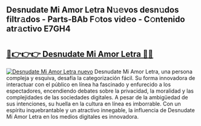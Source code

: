## Desnudate Mi Amor Letra N𝚞𝚎vos desn𝚞dos filtr𝚊dos - Parts-BAb F𝚘tos vid𝚎o - C𝚘ntenido atr𝚊ctivo E7GH4

# <h2><a href="http://mb6hoeo.tromn.icu/?c=Desnudate+Mi+Amor+Letra">🔗👉👉👉 Desnudate Mi Amor Letra 🔗🔗</a></h2>

[![Desnudate Mi Amor Letra nuevo](https://i.imgur.com/pEAQMta.gif)](http://mb6hoeo.tromn.icu/?c=Desnudate+Mi+Amor+Letra)
Desnudate Mi Amor Letra, una persona compleja y esquiva, desafía la categorización fácil. Su forma innovadora de interactuar con el público en línea ha fascinado y enfurecido a los espectadores, encendiendo debates sobre la privacidad, la moralidad y las complejidades de las sociedades digitales. A pesar de la ambigüedad de sus intenciones, su huella en la cultura en línea es imborrable. Con un espíritu inquebrantable y un atractivo innegable, la influencia de Desnudate Mi Amor Letra en los medios digitales es innovadora.
